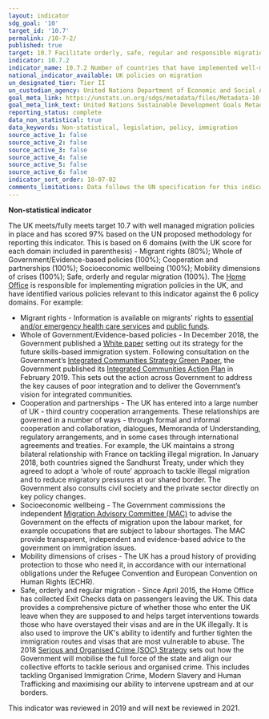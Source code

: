 ```yaml
---
layout: indicator
sdg_goal: '10'
target_id: '10.7'
permalink: /10-7-2/
published: true
target: 10.7 Facilitate orderly, safe, regular and responsible migration and mobility of people, including through the implementation of planned and well-managed migration policies
indicator: 10.7.2
indicator_name: 10.7.2 Number of countries that have implemented well-managed migration policies
national_indicator_available: UK policies on migration
un_designated_tier: Tier II
un_custodian_agency: United Nations Department of Economic and Social Affairs (DESA), International Organization for Migration (IOM)
goal_meta_link: https://unstats.un.org/sdgs/metadata/files/Metadata-10-07-02.pdf
goal_meta_link_text: United Nations Sustainable Development Goals Metadata (PDF 4.0 MB)
reporting_status: complete
data_non_statistical: true
data_keywords: Non-statistical, legislation, policy, immigration
source_active_1: false
source_active_2: false
source_active_3: false
source_active_4: false
source_active_5: false
source_active_6: false
indicator_sort_order: 10-07-02
comments_limitations: Data follows the UN specification for this indicator. This indicator has been identified in collaboration with topic experts.
---
```

**Non-statistical indicator**

The UK meets/fully meets target 10.7 with well managed migration policies in place and has scored 97% based on the UN proposed methodology for reporting this indicator. This is based on 6 domains (with the UK score for each domain included in parenthesis) - Migrant rights (80%); Whole of Government/Evidence-based policies (100%); Cooperation and partnerships (100%); Socioeconomic wellbeing (100%); Mobility dimensions of crises (100%); Safe, orderly and regular migration (100%). The [Home Office](https://www.gov.uk/government/organisations/home-office) is responsible for implementing migration policies in the UK, and have identified various policies relevant to this indicator against the 6 policy domains. For example:
 
* Migrant rights - Information is available on migrants' rights to [essential and/or emergency health care services](https://www.gov.uk/government/collections/nhs-visitor-and-migrant-cost-recovery-programme) and [public funds](https://www.gov.uk/government/publications/public-funds--2/public-funds).
* Whole of Government/Evidence-based policies - In December 2018, the Government published a [White paper](https://www.gov.uk/government/publications/the-uks-future-skills-based-immigration-system) setting out its strategy for the future skills-based immigration system. Following consultation on the Government’s [Integrated Communities Strategy Green Paper](https://assets.publishing.service.gov.uk/government/uploads/system/uploads/attachment_data/file/696993/Integrated_Communities_Strategy.pdf), the Government published its [Integrated Communities Action Plan](https://assets.publishing.service.gov.uk/government/uploads/system/uploads/attachment_data/file/778045/Integrated_Communities_Strategy_Govt_Action_Plan.pdf) in February 2019. This sets out the action across Government to address the key causes of poor integration and to deliver the Government’s vision for integrated communities.
* Cooperation and partnerships - The UK has entered into a large number of UK - third country cooperation arrangements. These relationships are governed in a number of ways - through formal and informal cooperation and collaboration, dialogues, Memoranda of Understanding, regulatory arrangements, and in some cases through international agreements and treaties. For example, the UK maintains a strong bilateral relationship with France on tackling illegal migration. In January 2018, both countries signed the Sandhurst Treaty, under which they agreed to adopt a ‘whole of route’ approach to tackle illegal migration and to reduce migratory pressures at our shared border. The Government also consults civil society and the private sector directly on key policy changes. 
* Socioeconomic wellbeing - The Government commissions the independent [Migration Advisory Committee (MAC)](https://www.gov.uk/government/organisations/migration-advisory-committee) to advise the Government on the effects of migration upon the labour market, for example occupations that are subject to labour shortages. The MAC provide transparent, independent and evidence-based advice to the government on immigration issues. 
* Mobility dimensions of crises - The UK has a proud history of providing protection to those who need it, in accordance with our international obligations under the Refugee Convention and European Convention on Human Rights (ECHR). 
* Safe, orderly and regular migration -  Since April 2015, the Home Office has collected Exit Checks data on passengers leaving the UK. This data provides a comprehensive picture of whether those who enter the UK leave when they are supposed to and helps target interventions towards those who have overstayed their visas and are in the UK illegally. It is also used to improve the UK's ability to identify and further tighten the immigration routes and visas that are most vulnerable to abuse. The 2018 [Serious and Organised Crime (SOC) Strategy](https://www.gov.uk/government/publications/serious-and-organised-crime-strategy-2018) sets out how the Government will mobilise the full force of the state and align our collective efforts to tackle serious and organised crime. This includes tackling Organised Immigration Crime, Modern Slavery and Human Trafficking and maximising our ability to intervene upstream and at our borders.

This indicator was reviewed in 2019 and will next be reviewed in 2021.
